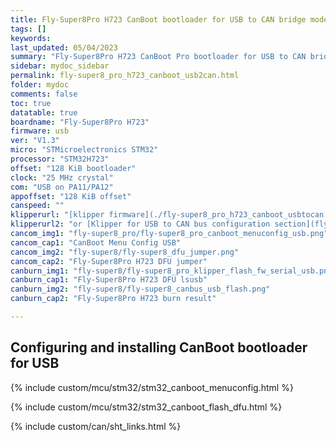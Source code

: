 ```yaml
---
title: Fly-Super8Pro H723 CanBoot bootloader for USB to CAN bridge mode
tags: []
keywords: 
last_updated: 05/04/2023
summary: "Fly-Super8Pro H723 CanBoot Pro bootloader for USB to CAN bridge"
sidebar: mydoc_sidebar
permalink: fly-super8_pro_h723_canboot_usb2can.html
folder: mydoc
comments: false
toc: true
datatable: true
boardname: "Fly-Super8Pro H723"
firmware: usb
ver: "V1.3" 
micro: "STMicroelectronics STM32"
processor: "STM32H723"
offset: "128 KiB bootloader"
clock: "25 MHz crystal"
com: "USB on PA11/PA12"
appoffset: "128 KiB offset"
canspeed: ""
klipperurl: "[klipper firmware](./fly-super8_pro_h723_canboot_usbtocan.html)"
klipperurl2: "or [Klipper for USB to CAN bus configuration section](fly-super8_pro_h723_klipper_usbtocan.html)"
cancom_img1: "fly-super8_pro/fly-super8_pro_canboot_menuconfig_usb.png"
cancom_cap1: "CanBoot Menu Config USB"
cancom_img2: "fly-super8/fly-super8_dfu_jumper.png"
cancom_cap2: "Fly-Super8Pro H723 DFU jumper"
canburn_img1: "fly-super8/fly-super8_pro_klipper_flash_fw_serial_usb.png"
canburn_cap1: "Fly-Super8Pro H723 DFU lsusb"
canburn_img2: "fly-super8/fly-super8_canbus_usb_flash.png"
canburn_cap2: "Fly-Super8Pro H723 burn result"

---
```


## Configuring and installing CanBoot bootloader for USB

{% include custom/mcu/stm32/stm32_canboot_menuconfig.html %}

{% include custom/mcu/stm32/stm32_canboot_flash_dfu.html  %}

{% include custom/can/sht_links.html %}

